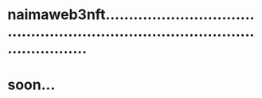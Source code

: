 # naimaweb3nft......................................................................................................
# soon...
